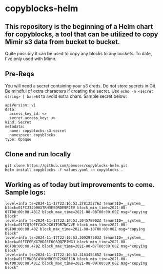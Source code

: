 # copyblocks-helm

## This repository is the beginning of a Helm chart for copyblocks, a tool that can be utilized to copy Mimir s3 data from bucket to bucket. 
Quite possibly it can be used to copy any blocks to any buckets. To date, I've only used with Mimir. 



## Pre-Reqs
You will need a secret containing your s3 creds. Do not store secrets in Git. Be mindful of extra characters if creating the secret. Use `echo -n <secret string> | base64` to avoid extra chars. Sample secret below:
```
apiVersion: v1
data:
  access_key_id: <>
  secret_access_key: <>
kind: Secret
metadata:
  name: copyblocks-s3-secret
  namespace: copyblocks
type: Opaque
```

## Clone and run locally
```
git clone https://github.com/pbmoses/copyblocks-helm.git
helm install copyblocks -f values.yaml -n copyblocks .
```

## Working as of today but improvements to come. Sample logs:
```
level=info ts=2024-11-17T22:16:53.278125776Z tenantID=__system__ block=01FCJ34990X7RH3ES0RDE9P2EV block_min_time=2021-08-07T00:00:00.481Z block_max_time=2021-08-08T00:00:00Z msg="copying block"
level=info ts=2024-11-17T22:16:53.304578002Z tenantID=__system__ block=01FCQ7QFFCXCKJX61T9B7NGVVE block_min_time=2021-08-09T00:00:00.48Z block_max_time=2021-08-10T00:00:00Z msg="copying block"
level=info ts=2024-11-17T22:16:53.309297503Z tenantID=__system__ block=01FCFGRXG7HDJ1E6G6QQZPJWGJ block_min_time=2021-08-06T00:00:00.479Z block_max_time=2021-08-07T00:00:00Z msg="copying block"
level=info ts=2024-11-17T22:16:53.316345485Z tenantID=__system__ block=01FCMNDRC4YHYMRCEH72KKE1CN block_min_time=2021-08-08T00:00:00.481Z block_max_time=2021-08-09T00:00:00Z msg="copying block"
```
